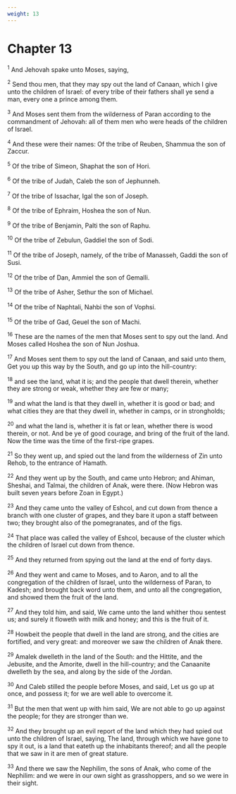 ```yaml
---
weight: 13
---
```


# Chapter 13

<sup>1</sup> And Jehovah spake unto Moses, saying, 

<sup>2</sup> Send thou men, that they may spy out the land of Canaan, which I give unto the children of Israel: of every tribe of their fathers shall ye send a man, every one a prince among them. 

<sup>3</sup> And Moses sent them from the wilderness of Paran according to the commandment of Jehovah: all of them men who were heads of the children of Israel. 

<sup>4</sup> And these were their names: Of the tribe of Reuben, Shammua the son of Zaccur. 

<sup>5</sup> Of the tribe of Simeon, Shaphat the son of Hori. 

<sup>6</sup> Of the tribe of Judah, Caleb the son of Jephunneh. 

<sup>7</sup> Of the tribe of Issachar, Igal the son of Joseph. 

<sup>8</sup> Of the tribe of Ephraim, Hoshea the son of Nun. 

<sup>9</sup> Of the tribe of Benjamin, Palti the son of Raphu. 

<sup>10</sup> Of the tribe of Zebulun, Gaddiel the son of Sodi. 

<sup>11</sup> Of the tribe of Joseph, namely, of the tribe of Manasseh, Gaddi the son of Susi. 

<sup>12</sup> Of the tribe of Dan, Ammiel the son of Gemalli. 

<sup>13</sup> Of the tribe of Asher, Sethur the son of Michael. 

<sup>14</sup> Of the tribe of Naphtali, Nahbi the son of Vophsi. 

<sup>15</sup> Of the tribe of Gad, Geuel the son of Machi. 

<sup>16</sup> These are the names of the men that Moses sent to spy out the land. And Moses called Hoshea the son of Nun Joshua. 

<sup>17</sup> And Moses sent them to spy out the land of Canaan, and said unto them, Get you up this way by the South, and go up into the hill-country: 

<sup>18</sup> and see the land, what it is; and the people that dwell therein, whether they are strong or weak, whether they are few or many; 

<sup>19</sup> and what the land is that they dwell in, whether it is good or bad; and what cities they are that they dwell in, whether in camps, or in strongholds; 

<sup>20</sup> and what the land is, whether it is fat or lean, whether there is wood therein, or not. And be ye of good courage, and bring of the fruit of the land. Now the time was the time of the first-ripe grapes. 

<sup>21</sup> So they went up, and spied out the land from the wilderness of Zin unto Rehob, to the entrance of Hamath. 

<sup>22</sup> And they went up by the South, and came unto Hebron; and Ahiman, Sheshai, and Talmai, the children of Anak, were there. (Now Hebron was built seven years before Zoan in Egypt.) 

<sup>23</sup> And they came unto the valley of Eshcol, and cut down from thence a branch with one cluster of grapes, and they bare it upon a staff between two; they brought also of the pomegranates, and of the figs. 

<sup>24</sup> That place was called the valley of Eshcol, because of the cluster which the children of Israel cut down from thence. 

<sup>25</sup> And they returned from spying out the land at the end of forty days. 

<sup>26</sup> And they went and came to Moses, and to Aaron, and to all the congregation of the children of Israel, unto the wilderness of Paran, to Kadesh; and brought back word unto them, and unto all the congregation, and showed them the fruit of the land. 

<sup>27</sup> And they told him, and said, We came unto the land whither thou sentest us; and surely it floweth with milk and honey; and this is the fruit of it. 

<sup>28</sup> Howbeit the people that dwell in the land are strong, and the cities are fortified, and very great: and moreover we saw the children of Anak there. 

<sup>29</sup> Amalek dwelleth in the land of the South: and the Hittite, and the Jebusite, and the Amorite, dwell in the hill-country; and the Canaanite dwelleth by the sea, and along by the side of the Jordan. 

<sup>30</sup> And Caleb stilled the people before Moses, and said, Let us go up at once, and possess it; for we are well able to overcome it. 

<sup>31</sup> But the men that went up with him said, We are not able to go up against the people; for they are stronger than we. 

<sup>32</sup> And they brought up an evil report of the land which they had spied out unto the children of Israel, saying, The land, through which we have gone to spy it out, is a land that eateth up the inhabitants thereof; and all the people that we saw in it are men of great stature. 

<sup>33</sup> And there we saw the Nephilim, the sons of Anak, who come of the Nephilim: and we were in our own sight as grasshoppers, and so we were in their sight. 


